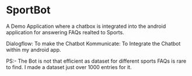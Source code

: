 # SportBot
A Demo Application where a chatbox is integrated into the android application for answering FAQs realted to Sports.

Dialogflow: To make the Chatbot
Kommunicate: To Integrate the Chatbot within my android app.

PS:- The Bot is not that efficient as dataset for different sports FAQs is rare to find.
I made a dataset just over 1000 entries for it.
